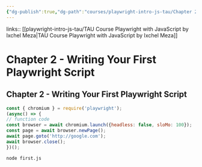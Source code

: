```yaml
---
{"dg-publish":true,"dg-path":"courses/playwright-intro-js-tau/Chapter 2 - Writing Your First Playwright Script.md","permalink":"/courses/playwright-intro-js-tau/chapter-2-writing-your-first-playwright-script/","tags":["playwright"],"created":"","updated":""}
---
```


links:: [[playwright-intro-js-tau/TAU Course Playwright with JavaScript by Ixchel Meza\|TAU Course Playwright with JavaScript by Ixchel Meza]]

# Chapter 2 - Writing Your First Playwright Script

## Chapter 2 - Writing Your First Playwright Script

```js
const { chromium } = require('playwright');
(async() => {
// function code
const browser = await chromium.launch({headless: false, sloMo: 100});
const page = await browser.newPage();
await page.goto('http://google.com');
await browser.close();
})();


```

```shell
node first.js
```